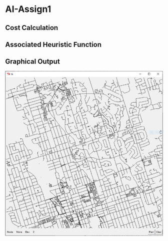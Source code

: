 # AI-Assign1

## Cost Calculation



## Associated Heuristic Function



## Graphical Output

![alt text](https://github.com/SpencerCBryson/AI-Assign1/blob/master/Map.JPG)
